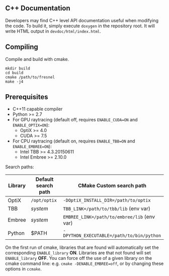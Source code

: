 ## C++ Documentation

Developers may find C++ level API documentation useful when modifying the code. To build it, simply execute
`doxygen` in the repository root. It will write HTML output in `devdoc/html/index.html`.

## Compiling

Compile and build with cmake.

```
mkdir build
cd build
cmake /path/to/fresnel
make -j4
```

## Prerequisites

* C++11 capable compiler
* Python >= 2.7
* For GPU raytracing (default off, requires `ENABLE_CUDA=ON` and `ENABLE_OPTIX=ON`):
    * OptiX >= 4.0
    * CUDA >= 7.5
* For CPU raytracing (default on, requires `ENABLE_TBB=ON` and `ENABLE_EMBREE=ON`):
    * Intel TBB >= 4.3.20150611
    * Intel Embree >= 2.10.0

Search paths:

| Library | Default search path | CMake Custom search path |
| ------- | ------------------- | ------------------ |
| OptiX   | `/opt/optix`        | `-DOptiX_INSTALL_DIR=/path/to/optix` |
| TBB     | *system*            | `TBB_LINK=/path/to/tbb/lib` (env var) |
| Embree  | *system*            | `EMBREE_LINK=/path/to/embree/lib` (env var) |
| Python  | $PATH               | `-DPYTHON_EXECUTABLE=/path/to/bin/python` |

On the first run of cmake, libraries that are found will automatically set the corresponding `ENABLE_library` **ON**.
Libraries are that not found will set ``ENABLE_library`` **OFF**. You can force off the use of a given library
on the cmake command line: e.g. `cmake -DENABLE_EMBREE=off`, or by changing these options in `ccmake`.
